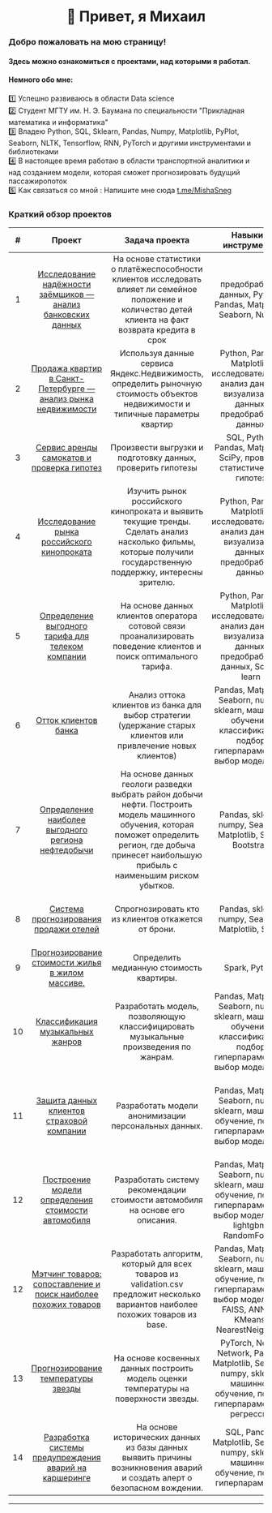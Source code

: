 <div align="center"> <h1>👋 Привет, я Михаил </div>

### Добро пожаловать на мою страницу!
#### Здесь можно ознакомиться с проектами, над которыми я работал.

#### Немного обо мне: <br>
1️⃣ Успешно развиваюсь в области Data science  <br>
2️⃣ Студент МГТУ им. Н. Э. Баумана по специальности "Прикладная математика и информатика" <br>
3️⃣ Владею Python, SQL, Sklearn, Pandas, Numpy, Matplotlib, PyPlot, Seaborn, NLTK, Tensorflow, RNN, PyTorch и другими инструментами и библиотеками  <br>
4️⃣ В настоящее время работаю в области транспортной аналитики и над созданием модели, которая сможет прогнозировать будущий пассажиропоток  <br>
5️⃣ Как связаться со мной : Напишите мне сюда <a href="https://t.me/MishaSneg">t.me/MishaSneg</a><br>


  ### Краткий обзор проектов

|#| **Проект**       |**Задача проекта**          |**Навыки и инструменты**      |**Направление деятельности** |
|:-:|:----------------:|:--------------------------:|:--------------------------:|:--------------------------:|
|1| <a href='https://github.com/mikhailsnegirev/Borrower_reliability_research'> Исследование надёжности заёмщиков — анализ банковских данных  </a>  | На основе статистики о платёжеспособности клиентов исследовать влияет ли семейное положение и количество детей клиента на факт возврата кредита в срок | предобработка данных, Python, Pandas, Matplotlib, Seaborn,  Numpy| Data Analyst, Финансовый аналитик |   
|2| <a href='https://github.com/mikhailsnegirev/Apartments_for_sale_market_analysis'> Продажа квартир в Санкт-Петербурге — анализ рынка недвижимости </a>  | Используя данные сервиса Яндекс.Недвижимость, определить рыночную стоимость объектов недвижимости и типичные параметры квартир     | Python, Pandas, Matplotlib, исследовательский анализ данных, визуализация данных, предобработка данных | Маркетинг-аналитик, Fraud-аналитик, Data Analyst |
|3| <a href='https://github.com/mikhailsnegirev/GoFast_scooter_rental'> Сервис аренды самокатов и проверка гипотез </a> | Произвести выгрузки и подготовку данных, проверить гипотезы       |  SQL, Python, Pandas, Matplotlib, SciPy, проверка статистических гипотез| Маркетинг-аналитик, Продуктовый аналитик, Data Analyst |
|4| <a href='https://github.com/mikhailsnegirev/Research_of_the_Russian_film_distribution_market'> Исследование рынка российского кинопроката </a> |Изучить рынок российского кинопроката и выявить текущие тренды. Сделать анализ насколько  фильмы, которые получили государственную поддержку, интересны зрителю.   | Python, Pandas, Matplotlib, исследовательский анализ данных, визуализация данных, предобработка данных | Продуктовый аналитик, Data Analyst |
|5| <a href='https://github.com/mikhailsnegirev/Tariff_recommendation'> Определение выгодного тарифа для телеком компании </a> |На основе данных клиентов оператора сотовой связи проанализировать поведение клиентов и поиск оптимального тарифа.   | Python, Pandas, Matplotlib, исследовательский анализ данных, визуализация данных, предобработка данных, Scikit-learn | Машинное обучение, Классификация |
|6| <a href='https://github.com/mikhailsnegirev/Bank_customer_outflow'> Отток клиентов банка | Анализ оттока клиентов из банка для выбор стратегии (удержание старых клиентов или привлечение новых клиентов) </a>  | Pandas, Matplotlib, Seaborn, numpy, sklearn, машинное обучение, классификация, подбор гиперпараметров, выбор модели МО | Машинное обучение, Классификация |
|7| <a href='https://github.com/mikhailsnegirev/Choosing_location_for_oil_well'> Определение наиболее выгодного региона нефтедобычи </a> |На основе данных геологи разведки выбрать район добычи нефти. Построить модель машинного обучения, которая поможет определить регион, где добыча принесет наибольшую прибыль с наименьшим риском убытков.   | Pandas, sklearn, numpy, Seaborn, Matplotlib, SciPy, Bootstrap | Машинное обучение, Регрессия, Разработка бизнес-модели, Финансовый аналитик |
|8| <a href='https://github.com/mikhailsnegirev/Sales_forecasting_system_for_hotels'> Система прогнозирования продажи отелей </a> |Спрогнозировать кто из клиентов откажется от брони.   | Pandas, sklearn, numpy, Seaborn, Matplotlib, SciPy | Машинное обучение, Разработка бизнес-модели |
|9| <a href='https://github.com/mikhailsnegirev/housing_cost_forecasting'> Прогнозирование стоимости жилья в жилом массиве. </a> |Определить медианную стоимость квартиры.   | Spark, Python | Машинное обучение, Big-Data, Регрессия |
|10| <a href='https://github.com/mikhailsnegirev/Music_genre_prediction'> Классификация музыкальных жанров | Разработать модель, позволяющую классифицировать музыкальные произведения по жанрам. </a>  | Pandas, Matplotlib, Seaborn, numpy, sklearn, машинное обучение, классификация, подбор гиперпараметров, выбор модели МО | Машинное обучение, Классификация |
|11| <a href='https://github.com/mikhailsnegirev/protection_of_personal_information'> Защита данных клиентов страховой компании | Разработать модели анонимизации персональных данных. </a>  | Pandas, Matplotlib, Seaborn, numpy, sklearn, машинное обучение,  подбор гиперпараметров, выбор модели МО | Машинное обучение, Банковская сфера, Интернет-сервисы, Инвестиции, Телеком |
|12| <a href='https://github.com/mikhailsnegirev/determining_the_cost_of_cars'> Построение модели определения стоимости автомобиля | Разработать систему рекомендации стоимости автомобиля на основе его описания. </a>  | Pandas, Matplotlib, Seaborn, numpy, sklearn, машинное обучение,  подбор гиперпараметров, выбор модели МО, lightgbm, RandomForest | Машинное обучение, Интернет-сервисы, Интернет-магазины, Бизнес |
|12| <a href='https://github.com/mikhailsnegirev/product_matching'> Мэтчинг товаров: сопоставление и поиск наиболее похожих товаров | Разработать алгоритм, который для всех товаров из validation.csv предложит несколько вариантов наиболее похожих товаров из base. </a>  | Pandas, Matplotlib, Seaborn, numpy, sklearn, машинное обучение,  подбор гиперпараметров, выбор модели МО,  FAISS, ANNOY, KMeans, NearestNeighbors | Интернет-сервисы, Интернет-магазины, Бизнес |
|13| <a href='https://github.com/mikhailsnegirev/Predicting_the_temperature_of_a_star'> Прогнозирование температуры звезды | На основе косвенных данных построить модель оценки температуры на поверхности звезды. </a>  | PyTorch, Neural Network, Pandas, Matplotlib, Seaborn, numpy, sklearn, машинное обучение,  подбор гиперпараметров, регрессия | Science |
|14| <a href='https://github.com/mikhailsnegirev/Development_of_an-accident_prevention_system_for_car_sharing'> Разработка системы предупреждения аварий на каршеринге | На основе исторических данных из базы данных выявить причины возникновения аварий и создать алерт о безопасном вождении. </a>  | SQL, Pandas, Matplotlib, Seaborn, numpy, sklearn, машинное обучение,  подбор гиперпараметров | Интернет-сервисы, Оффлайн, Бизнес |
  
<hr>
  




